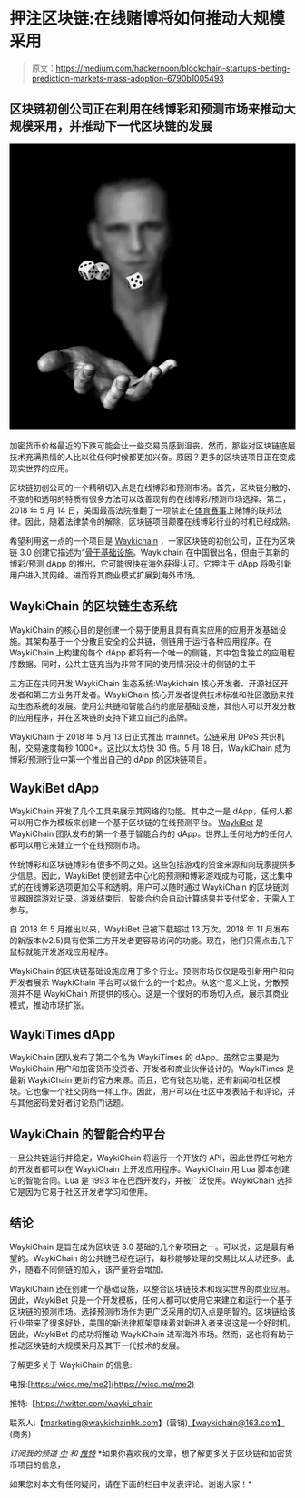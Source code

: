 # 押注区块链:在线赌博将如何推动大规模采用

> 原文：<https://medium.com/hackernoon/blockchain-startups-betting-prediction-markets-mass-adoption-6790b1005493>

## 区块链初创公司正在利用在线博彩和预测市场来推动大规模采用，并推动下一代区块链的发展

![](img/1a57e7ce4bff5ccac0374ec34cc91a52.png)

加密货币价格最近的下跌可能会让一些交易员感到沮丧。然而，那些对区块链底层技术充满热情的人比以往任何时候都更加兴奋。原因？更多的区块链项目正在变成现实世界的应用。

区块链初创公司的一个精明切入点是在线博彩和预测市场。首先，区块链分散的、不变的和透明的特质有很多方法可以改善现有的在线博彩/预测市场选择。第二，2018 年 5 月 14 日，美国最高法院推翻了一项禁止在[体育赛事](https://www.nbcnews.com/politics/supreme-court/supreme-court-allows-sports-betting-across-country-n868956?cid=sm_npd_nn_tw_ma)上赌博的联邦法律。因此，随着法律禁令的解除，区块链项目颠覆在线博彩行业的时机已经成熟。

希望利用这一点的一个项目是 [Waykichain](https://www.waykichain.com/) ，一家区块链的初创公司，正在为区块链 3.0 创建它描述为“[骨干基础设施](https://www.waykichain.com/Whitepaper_en.pdf)。Waykichain 在中国很出名，但由于其新的博彩/预测 dApp 的推出，它可能很快在海外获得认可。它押注于 dApp 将吸引新用户进入其网络。进而将其商业模式扩展到海外市场。

## WaykiChain 的区块链生态系统

WaykiChain 的核心目的是创建一个易于使用且具有真实应用的应用开发基础设施。其架构基于一个分散且安全的公共链，侧链用于运行各种应用程序。在 WaykiChain 上构建的每个 dApp 都将有一个唯一的侧链，其中包含独立的应用程序数据。同时，公共主链充当为非常不同的使用情况设计的侧链的主干

三方正在共同开发 WaykiChain 生态系统:Waykichain 核心开发者、开源社区开发者和第三方业务开发者。WaykiChain 核心开发者提供技术标准和社区激励来推动生态系统的发展。使用公共链和智能合约的底层基础设施，其他人可以开发分散的应用程序，并在区块链的支持下建立自己的品牌。

WaykiChain 于 2018 年 5 月 13 日正式推出 mainnet。公链采用 DPoS 共识机制，交易速度每秒 1000+。这比以太坊快 30 倍。5 月 18 日，WaykiChain 成为博彩/预测行业中第一个推出自己的 dApp 的区块链项目。

## WaykiBet dApp

WaykiChain 开发了几个工具来展示其网络的功能。其中之一是 dApp，任何人都可以用它作为模板来创建一个基于区块链的在线预测平台。 [WaykiBet](/@waykichainwicc/waykibet-v2-5-has-officially-launched-151eb6d2660c) 是 WaykiChain 团队发布的第一个基于智能合约的 dApp。世界上任何地方的任何人都可以用它来建立一个在线预测市场。

传统博彩和区块链博彩有很多不同之处。这些包括游戏的资金来源和向玩家提供多少信息。因此，WaykiBet 使创建去中心化的预测和博彩游戏成为可能，这比集中式的在线博彩选项更加公平和透明。用户可以随时通过 WaykiChain 的区块链浏览器跟踪游戏记录。游戏结束后，智能合约会自动计算结果并支付奖金，无需人工参与。

自 2018 年 5 月推出以来，WaykiBet 已被下载超过 13 万次。2018 年 11 月发布的新版本(v2.5)具有使第三方开发者更容易访问的功能。现在，他们只需点击几下鼠标就能开发游戏应用程序。

WaykiChain 的区块链基础设施应用于多个行业。预测市场仅仅是吸引新用户和向开发者展示 WaykiChain 平台可以做什么的一个起点。从这个意义上说，分散预测并不是 WaykiChain 所提供的核心。这是一个很好的市场切入点，展示其商业模式，推动市场扩张。

## WaykiTimes dApp

WaykiChain 团队发布了第二个名为 WaykiTimes 的 dApp。虽然它主要是为 WaykiChain 用户和加密货币投资者、开发者和商业伙伴设计的。WaykiTimes 是最新 WaykiChain 更新的官方来源。而且，它有钱包功能，还有新闻和社区模块。它也像一个社交网络一样工作。因此，用户可以在社区中发表帖子和评论，并与其他密码爱好者讨论热门话题。

## WaykiChain 的智能合约平台

一旦公共链运行并稳定，WaykiChain 将运行一个开放的 API，因此世界任何地方的开发者都可以在 WaykiChain 上开发应用程序。WaykiChain 用 Lua 脚本创建它的智能合同。Lua 是 1993 年在巴西开发的，并被广泛使用。WaykiChain 选择它是因为它易于社区开发者学习和使用。

## 结论

WaykiChain 是旨在成为区块链 3.0 基础的几个新项目之一。可以说，这是最有希望的。WaykiChain 的公共链已经在运行，每秒能够处理的交易比以太坊还多。此外，随着不同侧链的加入，该产量将会增加。

WaykiChain 还在创建一个基础设施，以整合区块链技术和现实世界的商业应用。因此，WaykiBet 只是一个开发模板，任何人都可以使用它来建立和运行一个基于区块链的预测市场。选择预测市场作为更广泛采用的切入点是明智的。区块链给该行业带来了很多好处，美国的新法律框架意味着对新进入者来说这是一个好时机。因此，WaykiBet 的成功将推动 WaykiChain 进军海外市场。然而，这也将有助于推动区块链的大规模采用及其下一代技术的发展。

了解更多关于 WaykiChain 的信息:

电报:[https://wicc.me/me2](https://wicc.me/me2)

推特:【https://twitter.com/wayki_chain 

联系人:【marketing@waykichainhk.com】(营销)[【waykichain@163.com】](mailto:waykichain@163.com)(商务)

*订阅我的频道* [*中*](/@minadown) *和* [*推特*](https://twitter.com/minad21) *如果你喜欢我的文章，想了解更多关于区块链和加密货币项目的信息，

如果您对本文有任何疑问，请在下面的栏目中发表评论。谢谢大家！*